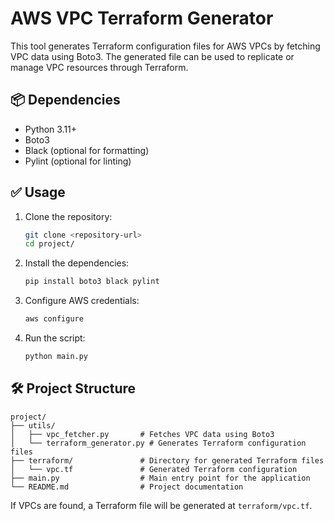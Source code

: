 # AWS VPC Terraform Generator

This tool generates Terraform configuration files for AWS VPCs by fetching VPC data using Boto3. 
The generated file can be used to replicate or manage VPC resources through Terraform.

## 📦 Dependencies

- Python 3.11+
- Boto3
- Black (optional for formatting)
- Pylint (optional for linting)

## ✅ Usage

1. Clone the repository:

    ```bash
    git clone <repository-url>
    cd project/
    ```

2. Install the dependencies:

    ```bash
    pip install boto3 black pylint
    ```

3. Configure AWS credentials:

    ```bash
    aws configure
    ```

4. Run the script:

    ```bash
    python main.py
    ```

## 🛠️ Project Structure
```
project/
├── utils/
│   ├── vpc_fetcher.py       # Fetches VPC data using Boto3
│   └── terraform_generator.py # Generates Terraform configuration files
├── terraform/               # Directory for generated Terraform files
│   └── vpc.tf               # Generated Terraform configuration
├── main.py                  # Main entry point for the application
└── README.md                # Project documentation
```

If VPCs are found, a Terraform file will be generated at `terraform/vpc.tf`.
